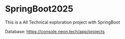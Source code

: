 # SpringBoot2025
This is a All Technical exploration project with SpringBoot

Database:
https://console.neon.tech/app/projects